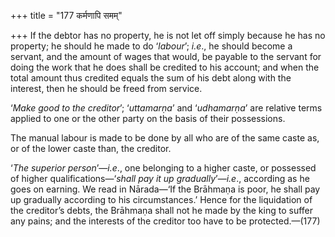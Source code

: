 +++
title = "177 कर्मणापि समम्"

+++
If the debtor has no property, he is not let off simply because he has
no property; he should he made to do ‘*labour*’; *i.e*., he should
become a servant, and the amount of wages that would, be payable to the
servant for doing the work that he does shall be credited to his
account; and when the total amount thus credited equals the sum of his
debt along with the interest, then he should be freed from service.

‘*Make good to the creditor*’; ‘*uttamarṇa*’ and ‘*udhamarṇa*’ are
relative terms applied to one or the other party on the basis of their
possessions.

The manual labour is made to be done by all who are of the same caste
as, or of the lower caste than, the creditor.

‘*The superior person*’—*i.e*., one belonging to a higher caste, or
possessed of higher qualifications—‘*shall pay it up gradually*’—*i.e*.,
according as he goes on earning. We read in Nārada—‘If the Brāhmaṇa is
poor, he shall pay up gradually according to his circumstances.’ Hence
for the liquidation of the creditor’s debts, the Brāhmaṇa shall not he
made by the king to suffer any pains; and the interests of the creditor
too have to be protected.—(177)


